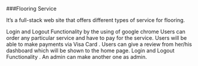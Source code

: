 ###Flooring Service

It’s a full-stack web site that offers different types of service for flooring.

Login and Logout Functionality by the using of google chrome
Users can order any particular service and have to pay for the service.
Users will be able to make payments via Visa Card .
Users can give a review from her/his dashboard which will be shown to the home page.
Login and Logout Functionality .
An admin can make another one as admin.

